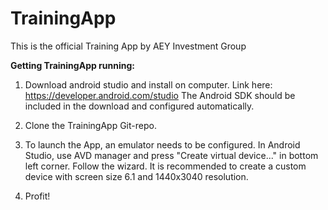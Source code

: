 # TrainingApp

This is the official Training App by AEY Investment Group

**Getting TrainingApp running:**

1. Download android studio and install on computer. Link here: https://developer.android.com/studio 
   The Android SDK should be included in the download and configured automatically. 

2. Clone the TrainingApp Git-repo. 

3. To launch the App, an emulator needs to be configured. In Android Studio, use AVD manager 
   and press "Create virtual device..." in bottom left corner. Follow the wizard. 
   It is recommended to create a custom device with screen size 6.1 and 1440x3040 resolution.
   
4. Profit!
